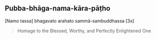 ## Pubba-bhāga-nama-kāra-pāṭho<a id="pubba-bhaga-nama-kara-patho"></a>

[Namo tassa] bhagavato arahato sammā-sambuddhassa [3x]

<div class="english">

> Homage to the Blessed, Worthy, and Perfectly Enlightened One

</div>

